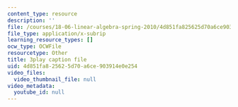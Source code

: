 ```yaml
---
content_type: resource
description: ''
file: /courses/18-06-linear-algebra-spring-2010/4d851fa825625d70a6ce903914e0e254_osh80YCg_GM.vtt
file_type: application/x-subrip
learning_resource_types: []
ocw_type: OCWFile
resourcetype: Other
title: 3play caption file
uid: 4d851fa8-2562-5d70-a6ce-903914e0e254
video_files:
  video_thumbnail_file: null
video_metadata:
  youtube_id: null
---
```

